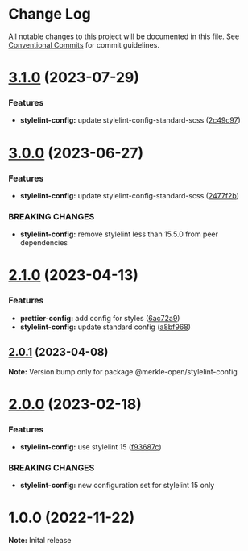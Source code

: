 # Change Log

All notable changes to this project will be documented in this file.
See [Conventional Commits](https://conventionalcommits.org) for commit guidelines.

# [3.1.0](https://github.com/merkle-open/frontend-defaults/compare/@merkle-open/stylelint-config@3.0.0...@merkle-open/stylelint-config@3.1.0) (2023-07-29)


### Features

* **stylelint-config:** update stylelint-config-standard-scss ([2c49c97](https://github.com/merkle-open/frontend-defaults/commit/2c49c97b1277c126258aaf6c386ee7164e05f0ca))





# [3.0.0](https://github.com/merkle-open/frontend-defaults/compare/@merkle-open/stylelint-config@2.1.0...@merkle-open/stylelint-config@3.0.0) (2023-06-27)


### Features

* **stylelint-config:** update stylelint-config-standard-scss ([2477f2b](https://github.com/merkle-open/frontend-defaults/commit/2477f2b2185ec6021a1e32b7389f08c0601d9886))


### BREAKING CHANGES

* **stylelint-config:** remove stylelint less than 15.5.0 from peer dependencies





# [2.1.0](https://github.com/merkle-open/frontend-defaults/compare/@merkle-open/stylelint-config@2.0.1...@merkle-open/stylelint-config@2.1.0) (2023-04-13)


### Features

* **prettier-config:** add config for styles ([6ac72a9](https://github.com/merkle-open/frontend-defaults/commit/6ac72a9f99640f195d07d52872ca16d1ebbc8054))
* **stylelint-config:** update standard config ([a8bf968](https://github.com/merkle-open/frontend-defaults/commit/a8bf968ca960cf301f16bc33fc0587182090d51c))





## [2.0.1](https://github.com/merkle-open/frontend-defaults/compare/@merkle-open/stylelint-config@2.0.0...@merkle-open/stylelint-config@2.0.1) (2023-04-08)

**Note:** Version bump only for package @merkle-open/stylelint-config





# [2.0.0](https://github.com/merkle-open/frontend-defaults/compare/@merkle-open/stylelint-config@1.0.0...@merkle-open/stylelint-config@2.0.0) (2023-02-18)


### Features

* **stylelint-config:** use stylelint 15 ([f93687c](https://github.com/merkle-open/frontend-defaults/commit/f93687c185c252935c2c054c8c8b120f467d6cd7))


### BREAKING CHANGES

* **stylelint-config:** new configuration set for stylelint 15 only






# 1.0.0 (2022-11-22)

**Note:** Inital release
